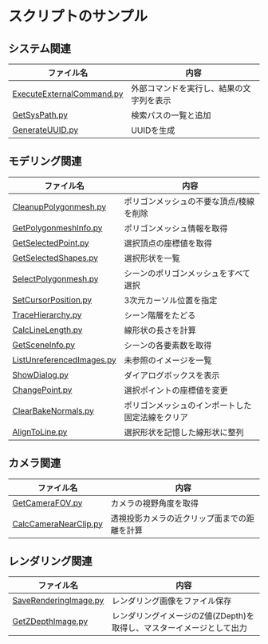 # スクリプトのサンプル

## システム関連

|ファイル名|内容|
|--|--|
|[ExecuteExternalCommand.py](./ExecuteExternalCommand.py)|外部コマンドを実行し、結果の文字列を表示|
|[GetSysPath.py](./GetSysPath.py)|検索パスの一覧と追加|
|[GenerateUUID.py](./GenerateUUID.py)|UUIDを生成|

## モデリング関連

|ファイル名|内容|
|--|--|
|[CleanupPolygonmesh.py](./CleanupPolygonmesh.py)|ポリゴンメッシュの不要な頂点/稜線を削除|
|[GetPolygonmeshInfo.py](./GetPolygonmeshInfo.py)|ポリゴンメッシュ情報を取得|
|[GetSelectedPoint.py](./GetSelectedPoint.py)|選択頂点の座標値を取得|
|[GetSelectedShapes.py](./GetSelectedShapes.py)|選択形状を一覧|
|[SelectPolygonmesh.py](./SelectPolygonmesh.py)|シーンのポリゴンメッシュをすべて選択|
|[SetCursorPosition.py](./SetCursorPosition.py)|3次元カーソル位置を指定|
|[TraceHierarchy.py](./TraceHierarchy.py)|シーン階層をたどる|
|[CalcLineLength.py](./CalcLineLength.py)|線形状の長さを計算|
|[GetSceneInfo.py](./GetSceneInfo.py)|シーンの各要素数を取得|
|[ListUnreferencedImages.py](./ListUnreferencedImages.py)|未参照のイメージを一覧|
|[ShowDialog.py](./ShowDialog.py)|ダイアログボックスを表示|
|[ChangePoint.py](./ChangePoint.py)|選択ポイントの座標値を変更|
|[ClearBakeNormals.py](./ClearBakeNormals.py)|ポリゴンメッシュのインポートした固定法線をクリア|
|[AlignToLine.py](./AlignToLine.py)|選択形状を記憶した線形状に整列|

## カメラ関連

|ファイル名|内容|
|--|--|
|[GetCameraFOV.py](./GetCameraFOV.py)|カメラの視野角度を取得|
|[CalcCameraNearClip.py](./CalcCameraNearClip.py)|透視投影カメラの近クリップ面までの距離を計算|


## レンダリング関連

|ファイル名|内容|
|--|--|
|[SaveRenderingImage.py](./SaveRenderingImage.py)|レンダリング画像をファイル保存|
|[GetZDepthImage.py](./GetZDepthImage.py)|レンダリングイメージのZ値(ZDepth)を取得し、マスターイメージとして出力|
